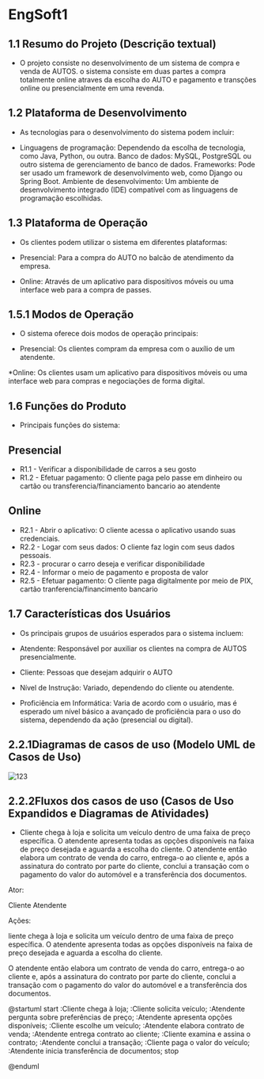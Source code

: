 # EngSoft1

## 1.1 Resumo do Projeto (Descrição textual)

* O projeto consiste no desenvolvimento de um sistema de compra e venda de AUTOS. o sistema consiste em duas partes a compra totalmente online atraves da escolha do AUTO e pagamento e transções online ou presencialmente em uma revenda.

## 1.2 Plataforma de Desenvolvimento
* As tecnologias para o desenvolvimento do sistema podem incluir:

* Linguagens de programação: Dependendo da escolha de tecnologia, como Java, Python, ou outra.
Banco de dados: MySQL, PostgreSQL ou outro sistema de gerenciamento de banco de dados.
Frameworks: Pode ser usado um framework de desenvolvimento web, como Django ou Spring Boot.
Ambiente de desenvolvimento: Um ambiente de desenvolvimento integrado (IDE) compatível com as linguagens de programação escolhidas.
## 1.3 Plataforma de Operação
* Os clientes podem utilizar o sistema em diferentes plataformas:

* Presencial: Para a compra do AUTO no balcão de atendimento da empresa.

* Online: Através de um aplicativo para dispositivos móveis ou uma interface web para a compra de passes.

## 1.5.1 Modos de Operação
* O sistema oferece dois modos de operação principais:

* Presencial: Os clientes compram da empresa com o auxílio de um atendente.

*Online: Os clientes usam um aplicativo para dispositivos móveis ou uma interface web para compras e negociações de forma digital.

## 1.6 Funções do Produto
* Principais funções do sistema:

## Presencial
* R1.1 - Verificar a disponibilidade de carros a seu gosto
* R1.2 - Efetuar pagamento: O cliente paga pelo passe em dinheiro ou cartão ou transferencia/financiamento bancario ao atendente 
## Online
* R2.1 - Abrir o aplicativo: O cliente acessa o aplicativo usando suas credenciais.
* R2.2 - Logar com seus dados: O cliente faz login com seus dados pessoais.
 * R2.3 - procurar o carro deseja e verificar disponibilidade
 * R2.4 - Informar o meio de pagamento e proposta de valor
* R2.5 - Efetuar pagamento: O cliente paga digitalmente por meio de PIX, cartão tranferencia/financimento bancario

## 1.7 Características dos Usuários
* Os principais grupos de usuários esperados para o sistema incluem:

* Atendente: Responsável por auxiliar os clientes na compra de AUTOS presencialmente.

* Cliente: Pessoas que desejam adquirir o AUTO 

* Nível de Instrução: Variado, dependendo do cliente ou atendente.

* Proficiência em Informática: Varia de acordo com o usuário, mas é esperado um nível básico a avançado de proficiência para o uso do sistema, dependendo da ação (presencial ou digital).

## 2.2.1Diagramas de casos de uso (Modelo UML de Casos de Uso)

![123](https://github.com/Putzz2/EngSoft1/assets/126510497/6d979001-3462-4675-afc2-ef9545ab37b5)

## 2.2.2Fluxos dos casos de uso (Casos de Uso Expandidos e Diagramas de Atividades)
* Cliente chega à loja e solicita um veículo dentro de uma faixa de preço específica. O atendente apresenta todas as opções disponíveis na faixa de preço desejada e aguarda a escolha do cliente. O atendente então elabora um contrato de venda do carro, entrega-o ao cliente e, após a assinatura do contrato por parte do cliente, conclui a transação com o pagamento do valor do automóvel e a transferência dos documentos.

Ator:

Cliente Atendente

Ações:

liente chega à loja e solicita um veículo dentro de uma faixa de preço específica. O atendente apresenta todas as opções disponíveis na faixa de preço desejada e aguarda a escolha do cliente. 

O atendente então elabora um contrato de venda do carro, entrega-o ao cliente e, após a assinatura do contrato por parte do cliente, conclui a transação com o pagamento do valor do automóvel e a transferência dos documentos.


@startuml
start
:Cliente chega à loja;
:Cliente solicita veículo;
:Atendente pergunta sobre preferências de preço;
:Atendente apresenta opções disponíveis;
:Cliente escolhe um veículo;
:Atendente elabora contrato de venda;
:Atendente entrega contrato ao cliente;
:Cliente examina e assina o contrato;
  :Atendente conclui a transação;
  :Cliente paga o valor do veículo;
  :Atendente inicia transferência de documentos;
  stop


@enduml


